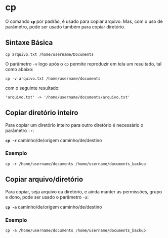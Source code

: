 # cp

O comando __`cp`__ por padrão, é usado para copiar arquivo. Mas, com o uso de parâmetro, pode ser usado também para copiar diretório.

## Sintaxe Básica

```
cp arquivo.txt /home/username/Documents
```

O parâmetro `-v` logo após o `cp` permite reproduzir em tela um resultado, tal como abaixo:

```
cp -v arquivo.txt /home/username/documents
```

com o seguinte resultado:

```
'arquivo.txt' -> '/home/username/documents/arquivo.txt'
```

## Copiar diretório inteiro 

Para copiar um diretório inteiro para outro diretório é necessário o parâmetro `-r`:

__`cp -r`__ caminho/de/origem caminho/de/destino

### Exemplo

```
cp -r /home/username/documents /home/username/documents_backup
```

## Copiar arquivo/diretório

Para copiar, seja arquivo ou diretório, e ainda manter as permissões, grupo e dono, pode ser usado o parâmetro `-a`:

__`cp -a`__ caminho/de/origem caminho/de/destino

### Exemplo

```
cp -a /home/username/documents /home/username/documents_backup
```